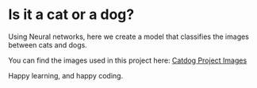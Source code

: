 # Is it a cat or a dog?

Using Neural networks, here we create a model that classifies the images between cats and dogs.

You can find the images used in this project here: [Catdog Project Images](https://drive.google.com/drive/folders/1s_gv6-cJzW6yFnacngtrYSho9hM9dBIh?usp=sharing)

Happy learning, and happy coding.
